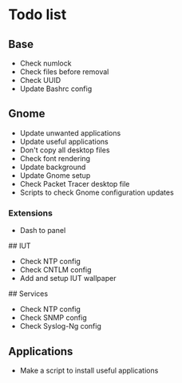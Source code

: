 # Todo list

## Base

- Check numlock
- Check files before removal
- Check UUID
- Update Bashrc config

## Gnome

- Update unwanted applications
- Update useful applications
- Don't copy all desktop files
- Check font rendering
- Update background
- Update Gnome setup
- Check Packet Tracer desktop file
- Scripts to check Gnome configuration updates

### Extensions

- Dash to panel

## IUT

- Check NTP config
- Check CNTLM config
- Add and setup IUT wallpaper

## Services

- Check NTP config
- Check SNMP config
- Check Syslog-Ng config

## Applications

- Make a script to install useful applications
